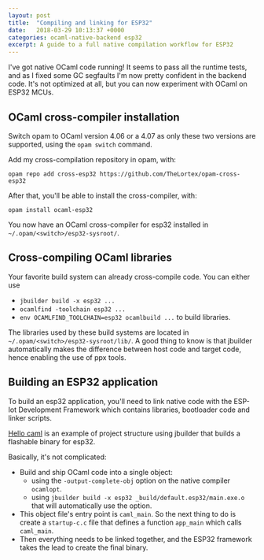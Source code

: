 ```yaml
---
layout: post
title:  "Compiling and linking for ESP32"
date:   2018-03-29 10:13:37 +0000
categories: ocaml-native-backend esp32
excerpt: A guide to a full native compilation workflow for ESP32
---
```

I've got native OCaml code running! It seems to pass all the runtime tests, and as I fixed some GC segfaults I'm now pretty confident in the backend code. 
It's not optimized at all, but you can now experiment with OCaml on ESP32 MCUs. 

## OCaml cross-compiler installation

Switch opam to OCaml version 4.06 or a 4.07 as only these two versions are supported, using the `opam switch` command.

Add my cross-compilation repository in opam, with:
```
opam repo add cross-esp32 https://github.com/TheLortex/opam-cross-esp32
```
After that, you'll be able to install the cross-compiler, with:
```
opam install ocaml-esp32
```

You now have an OCaml cross-compiler for esp32 installed in `~/.opam/<switch>/esp32-sysroot/`. 

## Cross-compiling OCaml libraries

Your favorite build system can already cross-compile code. You can either use
* `jbuilder build -x esp32 ...`
* `ocamlfind -toolchain esp32 ...`
* `env OCAMLFIND_TOOLCHAIN=esp32 ocamlbuild ...`
to build libraries.

The libraries used by these build systems are located in `~/.opam/<switch>/esp32-sysroot/lib/`. A good thing to know is that jbuilder automatically makes the difference between host code and target code, hence enabling the use of ppx tools. 

## Building an ESP32 application

To build an esp32 application, you'll need to link native code with the ESP-Iot Development Framework which contains libraries, bootloader code and linker scripts. 

[Hello caml](https://github.com/TheLortex/hello_caml) is an example of project structure using jbuilder that builds a flashable binary for esp32. 

Basically, it's not complicated:
* Build and ship OCaml code into a single object:
  - using the `-output-complete-obj` option on the native compiler `ocamlopt`.
  - using `jbuilder build -x esp32 _build/default.esp32/main.exe.o` that will automatically use the option.
* This object file's entry point is `caml_main`. So the next thing to do is create a `startup-c.c` file that defines a function `app_main` which calls `caml_main`. 
* Then everything needs to be linked together, and the ESP32 framework takes the lead to create the final binary. 